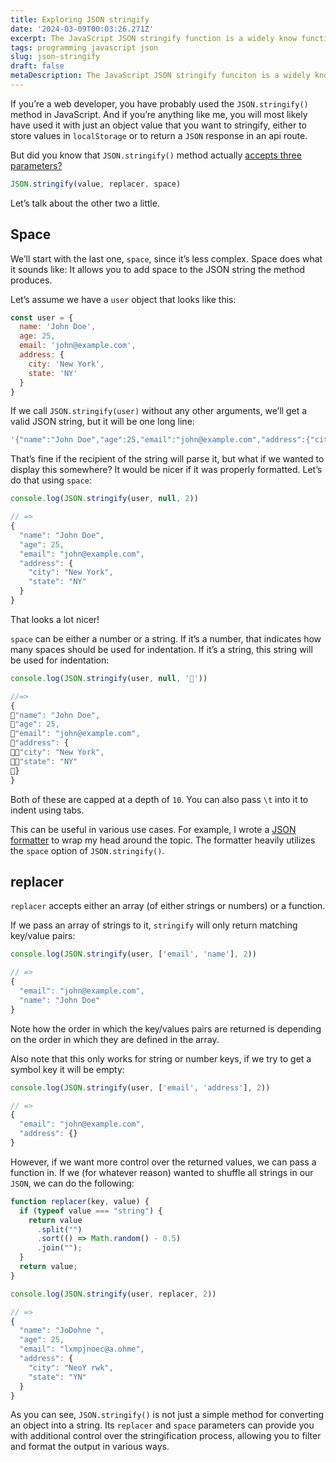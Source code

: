 ```yaml
---
title: Exploring JSON stringify
date: '2024-03-09T00:03:26.271Z'
excerpt: The JavaScript JSON stringify function is a widely know function, but it can do a lot more than you might think. Let's explore how to change the indentation and replace JSON content.
tags: programming javascript json
slug: json-stringify
draft: false
metaDescription: The JavaScript JSON stringify funciton is a widely know function, but it can do a lot more than you might think. An exploration.
---
```


If you’re a web developer, you have probably used the `JSON.stringify()` method in JavaScript. And if you’re anything like me, you will most likely have used it with just an object value that you want to stringify, either to store values in `localStorage` or to return a `JSON` response in an api route.

But did you know that `JSON.stringify()` method actually [accepts three parameters?](https://developer.mozilla.org/en-US/docs/Web/JavaScript/Reference/Global_Objects/JSON/stringify)

```jsx
JSON.stringify(value, replacer, space)
```

Let’s talk about the other two a little.

## Space

We’ll start with the last one, `space`, since it’s less complex. Space does what it sounds like: It allows you to add space to the JSON string the method produces.

Let’s assume we have a `user` object that looks like this:

```jsx
const user = {
  name: 'John Doe',
  age: 25,
  email: 'john@example.com',
  address: {
    city: 'New York',
    state: 'NY'
  }
}
```

If we call `JSON.stringify(user)` without any other arguments, we’ll get a valid JSON string, but it will be one long line:

```jsx
'{"name":"John Doe","age":25,"email":"john@example.com","address":{"city":"New York","state":"NY"}}'
```

That’s fine if the recipient of the string will parse it, but what if we wanted to display this somewhere? It would be nicer if it was properly formatted. Let’s do that using `space`:

```jsx
console.log(JSON.stringify(user, null, 2))

// => 
{
  "name": "John Doe",
  "age": 25,
  "email": "john@example.com",
  "address": {
    "city": "New York",
    "state": "NY"
  }
}
```

That looks a lot nicer!

`space` can be either a number or a string. If it’s a number, that indicates how many spaces should be used for indentation. If it’s a string, this string will be used for indentation:

```jsx
console.log(JSON.stringify(user, null, '🙈'))

//=>
{
🙈"name": "John Doe",
🙈"age": 25,
🙈"email": "john@example.com",
🙈"address": {
🙈🙈"city": "New York",
🙈🙈"state": "NY"
🙈}
}
```

Both of these are capped at a depth of `10`. You can also pass `\t` into it to indent using tabs. 

This can be useful in various use cases. For example, I wrote a [JSON formatter](https://www.chrisjarling.com/tools/json-formatter) to wrap my head around the topic. The formatter heavily utilizes the `space` option of `JSON.stringify()`.

## replacer

`replacer` accepts either an array (of either strings or numbers) or a function.

If we pass an array of strings to it, `stringify` will only return matching key/value pairs:

```jsx
console.log(JSON.stringify(user, ['email', 'name'], 2))

// =>
{
  "email": "john@example.com",
  "name": "John Doe"
}
```

Note how the order in which the key/values pairs are returned is depending on the order in which they are defined in the array.

Also note that this only works for string or number keys, if we try to get a symbol key it will be empty:

```jsx
console.log(JSON.stringify(user, ['email', 'address'], 2))

// =>
{
  "email": "john@example.com",
  "address": {}
}
```

However, if we want more control over the returned values, we can pass a function in. If we (for whatever reason) wanted to shuffle all strings in our `JSON`, we can do the following:

```jsx
function replacer(key, value) {
  if (typeof value === "string") {
    return value
      .split("")
      .sort(() => Math.random() - 0.5)
      .join("");
  }
  return value;
}

console.log(JSON.stringify(user, replacer, 2))

// => 
{
  "name": "JoDohne ",
  "age": 25,
  "email": "lxmpjnoec@a.ohme",
  "address": {
    "city": "NeoY rwk",
    "state": "YN"
  }
}
```

As you can see, `JSON.stringify()` is not just a simple method for converting an object into a string. Its `replacer` and `space` parameters can provide you with additional control over the stringification process, allowing you to filter and format the output in various ways.
